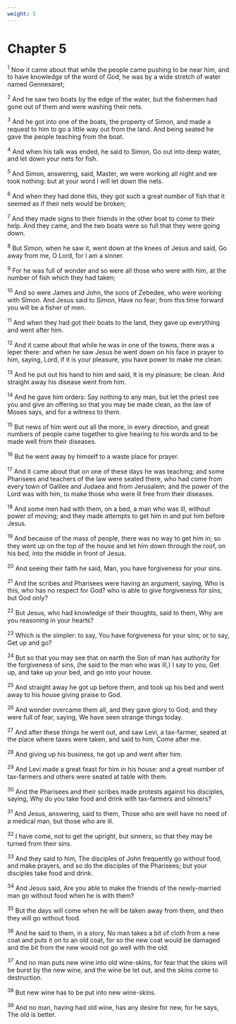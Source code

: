```yaml
---
weight: 5
---
```


# Chapter 5

<sup>1</sup> Now it came about that while the people came pushing to be near him, and to have knowledge of the word of God, he was by a wide stretch of water named Gennesaret; 

<sup>2</sup> And he saw two boats by the edge of the water, but the fishermen had gone out of them and were washing their nets. 

<sup>3</sup> And he got into one of the boats, the property of Simon, and made a request to him to go a little way out from the land. And being seated he gave the people teaching from the boat. 

<sup>4</sup> And when his talk was ended, he said to Simon, Go out into deep water, and let down your nets for fish. 

<sup>5</sup> And Simon, answering, said, Master, we were working all night and we took nothing: but at your word I will let down the nets. 

<sup>6</sup> And when they had done this, they got such a great number of fish that it seemed as if their nets would be broken; 

<sup>7</sup> And they made signs to their friends in the other boat to come to their help. And they came, and the two boats were so full that they were going down. 

<sup>8</sup> But Simon, when he saw it, went down at the knees of Jesus and said, Go away from me, O Lord, for I am a sinner. 

<sup>9</sup> For he was full of wonder and so were all those who were with him, at the number of fish which they had taken; 

<sup>10</sup> And so were James and John, the sons of Zebedee, who were working with Simon. And Jesus said to Simon, Have no fear; from this time forward you will be a fisher of men. 

<sup>11</sup> And when they had got their boats to the land, they gave up everything and went after him. 

<sup>12</sup> And it came about that while he was in one of the towns, there was a leper there: and when he saw Jesus he went down on his face in prayer to him, saying, Lord, if it is your pleasure, you have power to make me clean. 

<sup>13</sup> And he put out his hand to him and said, It is my pleasure; be clean. And straight away his disease went from him. 

<sup>14</sup> And he gave him orders: Say nothing to any man, but let the priest see you and give an offering so that you may be made clean, as the law of Moses says, and for a witness to them. 

<sup>15</sup> But news of him went out all the more, in every direction, and great numbers of people came together to give hearing to his words and to be made well from their diseases. 

<sup>16</sup> But he went away by himself to a waste place for prayer. 

<sup>17</sup> And it came about that on one of these days he was teaching; and some Pharisees and teachers of the law were seated there, who had come from every town of Galilee and Judaea and from Jerusalem; and the power of the Lord was with him, to make those who were ill free from their diseases. 

<sup>18</sup> And some men had with them, on a bed, a man who was ill, without power of moving; and they made attempts to get him in and put him before Jesus. 

<sup>19</sup> And because of the mass of people, there was no way to get him in; so they went up on the top of the house and let him down through the roof, on his bed, into the middle in front of Jesus. 

<sup>20</sup> And seeing their faith he said, Man, you have forgiveness for your sins. 

<sup>21</sup> And the scribes and Pharisees were having an argument, saying, Who is this, who has no respect for God? who is able to give forgiveness for sins, but God only? 

<sup>22</sup> But Jesus, who had knowledge of their thoughts, said to them, Why are you reasoning in your hearts? 

<sup>23</sup> Which is the simpler: to say, You have forgiveness for your sins; or to say, Get up and go? 

<sup>24</sup> But so that you may see that on earth the Son of man has authority for the forgiveness of sins, (he said to the man who was ill,) I say to you, Get up, and take up your bed, and go into your house. 

<sup>25</sup> And straight away he got up before them, and took up his bed and went away to his house giving praise to God. 

<sup>26</sup> And wonder overcame them all, and they gave glory to God; and they were full of fear, saying, We have seen strange things today. 

<sup>27</sup> And after these things he went out, and saw Levi, a tax-farmer, seated at the place where taxes were taken, and said to him, Come after me. 

<sup>28</sup> And giving up his business, he got up and went after him. 

<sup>29</sup> And Levi made a great feast for him in his house: and a great number of tax-farmers and others were seated at table with them. 

<sup>30</sup> And the Pharisees and their scribes made protests against his disciples, saying, Why do you take food and drink with tax-farmers and sinners? 

<sup>31</sup> And Jesus, answering, said to them, Those who are well have no need of a medical man, but those who are ill. 

<sup>32</sup> I have come, not to get the upright, but sinners, so that they may be turned from their sins. 

<sup>33</sup> And they said to him, The disciples of John frequently go without food, and make prayers, and so do the disciples of the Pharisees; but your disciples take food and drink. 

<sup>34</sup> And Jesus said, Are you able to make the friends of the newly-married man go without food when he is with them? 

<sup>35</sup> But the days will come when he will be taken away from them, and then they will go without food. 

<sup>36</sup> And he said to them, in a story, No man takes a bit of cloth from a new coat and puts it on to an old coat, for so the new coat would be damaged and the bit from the new would not go well with the old. 

<sup>37</sup> And no man puts new wine into old wine-skins, for fear that the skins will be burst by the new wine, and the wine be let out, and the skins come to destruction. 

<sup>38</sup> But new wine has to be put into new wine-skins. 

<sup>39</sup> And no man, having had old wine, has any desire for new, for he says, The old is better. 


